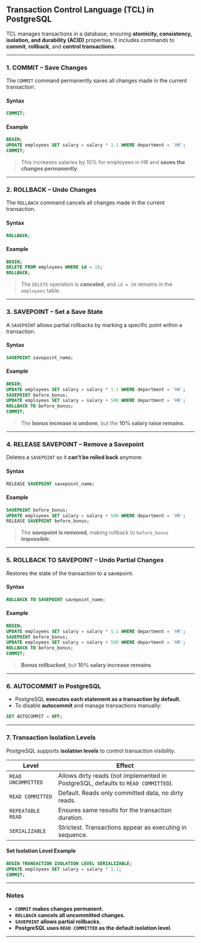 ## **Transaction Control Language (TCL) in PostgreSQL**  

TCL manages transactions in a database, ensuring **atomicity, consistency, isolation, and durability (ACID)** properties. It includes commands to **commit**, **rollback**, and **control transactions**.  

---

### **1. COMMIT – Save Changes**  
The `COMMIT` command permanently saves all changes made in the current transaction.

#### **Syntax**  
```sql
COMMIT;
```

#### **Example**  
```sql
BEGIN;
UPDATE employees SET salary = salary * 1.1 WHERE department = 'HR';
COMMIT;
```
> This increases salaries by 10% for employees in HR and **saves the changes permanently**.

---

### **2. ROLLBACK – Undo Changes**  
The `ROLLBACK` command cancels all changes made in the current transaction.

#### **Syntax**  
```sql
ROLLBACK;
```

#### **Example**  
```sql
BEGIN;
DELETE FROM employees WHERE id = 10;
ROLLBACK;
```
> The `DELETE` operation is **canceled**, and `id = 10` remains in the `employees` table.

---

### **3. SAVEPOINT – Set a Save State**  
A `SAVEPOINT` allows partial rollbacks by marking a specific point within a transaction.

#### **Syntax**  
```sql
SAVEPOINT savepoint_name;
```

#### **Example**  
```sql
BEGIN;
UPDATE employees SET salary = salary * 1.1 WHERE department = 'HR';
SAVEPOINT before_bonus;
UPDATE employees SET salary = salary + 500 WHERE department = 'HR';
ROLLBACK TO before_bonus;
COMMIT;
```
> The **bonus increase is undone**, but the **10% salary raise remains**.

---

### **4. RELEASE SAVEPOINT – Remove a Savepoint**  
Deletes a `SAVEPOINT` so it **can’t be rolled back** anymore.

#### **Syntax**  
```sql
RELEASE SAVEPOINT savepoint_name;
```

#### **Example**  
```sql
SAVEPOINT before_bonus;
UPDATE employees SET salary = salary + 500 WHERE department = 'HR';
RELEASE SAVEPOINT before_bonus;
```
> The **savepoint is removed**, making rollback to `before_bonus` **impossible**.

---

### **5. ROLLBACK TO SAVEPOINT – Undo Partial Changes**  
Restores the state of the transaction to a savepoint.

#### **Syntax**  
```sql
ROLLBACK TO SAVEPOINT savepoint_name;
```

#### **Example**  
```sql
BEGIN;
UPDATE employees SET salary = salary * 1.1 WHERE department = 'HR';
SAVEPOINT before_bonus;
UPDATE employees SET salary = salary + 500 WHERE department = 'HR';
ROLLBACK TO before_bonus;
COMMIT;
```
> **Bonus rollbacked**, but **10% salary increase remains**.

---

### **6. AUTOCOMMIT in PostgreSQL**  
- PostgreSQL **executes each statement as a transaction by default**.  
- To disable **autocommit** and manage transactions manually:  
```sql
SET AUTOCOMMIT = OFF;
```

---

### **7. Transaction Isolation Levels**  
PostgreSQL supports **isolation levels** to control transaction visibility.

| **Level**         | **Effect** |
|-------------------|-----------|
| `READ UNCOMMITTED` | Allows dirty reads (not implemented in PostgreSQL, defaults to `READ COMMITTED`). |
| `READ COMMITTED` | Default. Reads only committed data, no dirty reads. |
| `REPEATABLE READ` | Ensures same results for the transaction duration. |
| `SERIALIZABLE` | Strictest. Transactions appear as executing in sequence. |

#### **Set Isolation Level Example**  
```sql
BEGIN TRANSACTION ISOLATION LEVEL SERIALIZABLE;
UPDATE employees SET salary = salary * 1.1;
COMMIT;
```

---

### **Notes**  
- **`COMMIT` makes changes permanent.**  
- **`ROLLBACK` cancels all uncommitted changes.**  
- **`SAVEPOINT` allows partial rollbacks.**  
- **PostgreSQL uses `READ COMMITTED` as the default isolation level.**  

---

